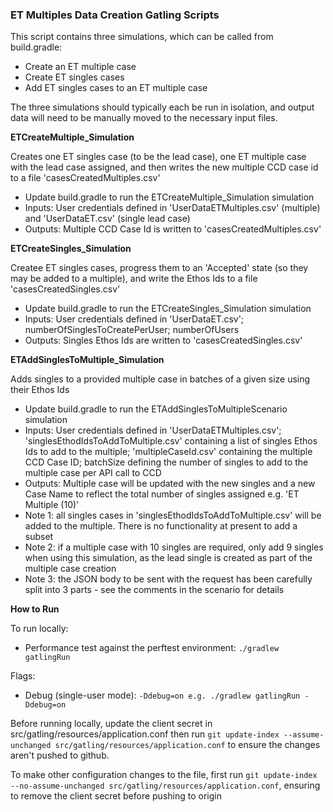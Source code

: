 ### ET Multiples Data Creation Gatling Scripts

This script contains three simulations, which can be called from build.gradle:
- Create an ET multiple case
- Create ET singles cases
- Add ET singles cases to an ET multiple case

The three simulations should typically each be run in isolation, and output data will need
to be manually moved to the necessary input files.

**ETCreateMultiple_Simulation**

Creates one ET singles case (to be the lead case), 
one ET multiple case with the lead case assigned, and then writes the new multiple CCD case id 
to a file 'casesCreatedMultiples.csv' 
- Update build.gradle to run the ETCreateMultiple_Simulation simulation
- Inputs: User credentials defined in 'UserDataETMultiples.csv' (multiple) and 'UserDataET.csv' (single lead case)
- Outputs: Multiple CCD Case Id is written to 'casesCreatedMultiples.csv'

**ETCreateSingles_Simulation**

Createe ET singles cases, progress them to an 'Accepted' state
(so they may be added to a multiple), and write the Ethos Ids to a file 'casesCreatedSingles.csv'
- Update build.gradle to run the ETCreateSingles_Simulation simulation
- Inputs: User credentials defined in 'UserDataET.csv'; numberOfSinglesToCreatePerUser; numberOfUsers
- Outputs: Singles Ethos Ids are written to 'casesCreatedSingles.csv'

**ETAddSinglesToMultiple_Simulation**

Adds singles to a provided multiple case in batches of a given size using their Ethos Ids
- Update build.gradle to run the ETAddSinglesToMultipleScenario simulation
- Inputs: User credentials defined in 'UserDataETMultiples.csv'; 'singlesEthodIdsToAddToMultiple.csv' containing a list of 
singles Ethos Ids to add to the multiple; 'multipleCaseId.csv' containing the multiple CCD Case ID; 
batchSize defining the number of singles to add to the multiple case per API call to CCD
- Outputs: Multiple case will be updated with the new singles and a new Case Name to reflect the total 
number of singles assigned e.g. 'ET Multiple (10)'
- Note 1: all singles cases in 'singlesEthodIdsToAddToMultiple.csv' will be added to the multiple. There is no functionality 
at present to add a subset
- Note 2: if a multiple case with 10 singles are required, only add 9 singles when using this simulation, as the lead single 
is created as part of the multiple case creation
- Note 3: the JSON body to be sent with the request has been carefully split into 3 parts - see the comments in the scenario for details

**How to Run**

To run locally:
- Performance test against the perftest environment: `./gradlew gatlingRun`

Flags:
- Debug (single-user mode): `-Ddebug=on e.g. ./gradlew gatlingRun -Ddebug=on`

Before running locally, update the client secret in src/gatling/resources/application.conf then run `git update-index --assume-unchanged src/gatling/resources/application.conf` to ensure the changes aren't pushed to github.

To make other configuration changes to the file, first run `git update-index --no-assume-unchanged src/gatling/resources/application.conf`, ensuring to remove the client secret before pushing to origin